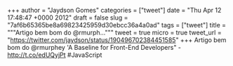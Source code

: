 
+++
author = "Jaydson Gomes"
categories = ["tweet"]
date = "Thu Apr 12 17:48:47 +0000 2012"
draft = false
slug = "7af6b65365be8a69823425959d30ebcc36a4a0ad"
tags = ["tweet"]
title = """Artigo bem bom do @rmurph..."""
tweet = true
micro = true
tweet_url = "https://twitter.com/jaydson/status/190496702384451585"
+++
Artigo bem bom do @rmurphey 'A Baseline for Front-End Developers" - http://t.co/edUQyjPt #JavaScript
